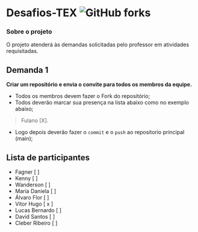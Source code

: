# Desafios-TEX ![GitHub forks](https://img.shields.io/github/forks/ffagner/Desafios-TEX?style=social)

### Sobre o projeto
O projeto atenderá às demandas solicitadas pelo professor em atividades requisitadas.

## Demanda 1
**Criar um repositório e envia o convite para todos os membros da equipe.**
- Todos os membros devem fazer o Fork do repositório;
- Todos deverão marcar sua presença na lista abaixo como no exemplo abaixo;
>Fulano [X].
- Logo depois deverão fazer o `commit` e o `push` ao repositorio principal (main);

## Lista de participantes
- Fagner                  [ ]
- Kenny                   [ ]
- Wanderson               [ ]
- Maria Daniela           [ ]
- Álvaro Flor             [ ]
- Vitor Hugo              [ x ]
- Lucas Bernardo          [ ]
- David Santos            [ ]
- Cleber Ribeiro          [ ]
